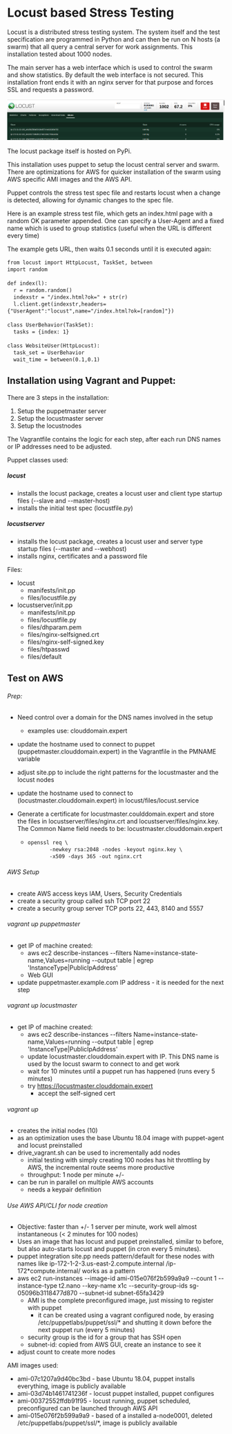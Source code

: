 # Locust based Stress Testing

Locust is a distributed stress testing system. The system itself and the test specification are programmed in Python and can then be run on N hosts (a swarm) that all query a central server for work assignments. This installation tested about 1000 nodes.

The main server has a web interface which is used to control the swarm and show statistics. 
By default the web interface is not secured. This installation front ends it with an nginx server for that purpose and forces SSL and requests a password.

![locust1000](locust1000.png)



The locust package itself is hosted on PyPi.

This installation uses puppet to setup the locust central server and swarm. 
There are optimizations for AWS for quicker installation of the swarm using AWS specific AMI images and the AWS API.

Puppet controls the stress test spec file and restarts locust when a change is detected, allowing for dynamic changes to the spec file.

Here is an example stress test file, which gets an index.html page with a random OK parameter appended. One can specify a User-Agent and a fixed name which is used to group statistics (useful when the URL is different every time)

The example gets URL, then waits 0.1 seconds until it is executed again:

    from locust import HttpLocust, TaskSet, between
    import random
    
    def index(l):
      r = random.random()
      indexstr = "/index.html?ok=" + str(r)
      l.client.get(indexstr,headers={"UserAgent":"locust",name="/index.html?ok=[random]"})
    
    class UserBehavior(TaskSet):
      tasks = {index: 1}
    
    class WebsiteUser(HttpLocust):
      task_set = UserBehavior
      wait_time = between(0.1,0.1)



## Installation using Vagrant and Puppet:

There are 3 steps in the installation:

1. Setup the puppetmaster server
2. Setup the locustmaster server
3. Setup the locustnodes 

The Vagrantfile contains the logic for each step, after each run DNS names or IP addresses need to be adjusted.

Puppet classes used:

##### locust

  - installs the locust package, creates a locust user and client type startup files (--slave and --master-host)
  - installs the initial test spec (locustfile.py)
##### locustserver
  - installs the locust package, creates a locust user and server type startup files (--master and --webhost)
  - installs nginx, certificates and a password file



Files: 

- locust
  - manifests/init.pp
  - files/locustfile.py
- locustserver/init.pp
  - manifests/init.pp
  - files/locustfile.py
  - files/dhparam.pem
  - files/nginx-selfsigned.crt
  - files/nginx-self-signed.key
  - files/htpasswd
  - files/default


Test on AWS
-----------

###### Prep: 

- Need control over a domain for the DNS names involved in the setup 

  - examples use: clouddomain.expert

- update the hostname used to connect to puppet (puppetmaster.clouddomain.expert) in the Vagrantfile in the PMNAME variable

- adjust site.pp to include the right patterns for the locustmaster and the locust nodes

- update the hostname used to connect to (locustmaster.clouddomain.expert) in locust/files/locust.service

- Generate a certificate for locustmaster.coulddomain.expert and store the files in locustserver/files/nginx.crt and locustserver/files/nginx.key. The Common Name field needs to be: locustmaster.clouddomain.expert

  - ```
    openssl req \
           -newkey rsa:2048 -nodes -keyout nginx.key \
           -x509 -days 365 -out nginx.crt
    ```

###### AWS Setup

- create AWS access keys IAM, Users, Security Credentials
- create a security group called ssh TCP port 22
- create a security group server TCP ports 22, 443, 8140 and 5557

###### vagrant up puppetmaster

- get IP of machine created: 
  - aws ec2 describe-instances --filters Name=instance-state-name,Values=running --output table | egrep 'InstanceType|PublicIpAddress'
  - Web GUI
- update puppetmaster.example.com IP address - it is needed for the next step

###### vagrant up locustmaster

- get IP of machine created: 
  - aws ec2 describe-instances --filters Name=instance-state-name,Values=running --output table | egrep 'InstanceType|PublicIpAddress'
  - update locustmaster.clouddomain.expert with IP. This DNS name is used by the locust swarm to connect to and get work
  - wait for 10 minutes until a puppet run has happened (runs every 5 minutes)
  - try https://locustmaster.clouddomain.expert
    - accept the self-signed cert

###### vagrant up

- creates the initial nodes (10)
- as an optimization uses the base Ubuntu 18.04 image with puppet-agent and locust preinstalled
- drive_vagrant.sh can be used to incrementally add nodes
  - initial testing with simply creating 100 nodes has hit throttling by AWS, 
    the incremental route seems more productive
  - throughput: 1 node per minute +/-
- can be run in parallel on multiple AWS accounts
  - needs a keypair definition

###### Use AWS API/CLI for node creation

- Objective: faster than +/- 1 server per minute, work well almost instantaneous (< 2 minutes for 100 nodes)
- Uses an image that has locust and puppet preinstalled, similar to before, but also auto-starts locust and puppet (in cron every 5 minutes).
- puppet integration site.pp needs pattern/default for these nodes with names like ip-172-1-2-3.us-east-2.compute.internal /ip-172*compute.internal/ works as a pattern
- aws ec2 run-instances --image-id ami-015e076f2b599a9a9 --count 1 --instance-type t2.nano --key-name x1c --security-group-ids sg-05096b3118477d870 --subnet-id subnet-65fa3429
  - AMI is the complete preconfigured image, just missing to register with puppet
    - it can be created using a vagrant configured node, by erasing /etc/puppetlabs/puppet/ssl/* and shutting it down before the next puppet run (every 5 minutes)
  - security group is the id for a group that has SSH open
  - subnet-id: copied from AWS GUI, create an instance to see it
- adjust count to create more nodes

AMI images used:

- ami-07c1207a9d40bc3bd - base Ubuntu 18.04, puppet installs everything, image is publicly available
- ami-03d74b1461741236f - locust puppet installed, puppet configures
- ami-00372552ffdb91f95 - locust running, puppet scheduled, preconfigured can be launched through AWS API
- ami-015e076f2b599a9a9 - based of a installed a-node0001, deleted /etc/puppetlabs/puppet/ssl/*, image is publicly available




